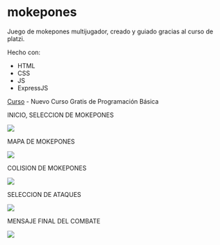 # mokepones
Juego de mokepones multijugador, creado y guiado gracias al curso de platzi.

Hecho con:

- HTML
- CSS
- JS
- ExpressJS

[Curso](https://platzi.com/cursos/programacion-basica/) - Nuevo Curso Gratis de Programación Básica


INICIO, SELECCION DE MOKEPONES

![](https://i.imgur.com/eL1J6NN.png)

MAPA DE MOKEPONES

![](https://i.imgur.com/DRwJN6I.png)

COLISION DE MOKEPONES

![](https://i.imgur.com/je7NX6w.png)

SELECCION DE ATAQUES

![](https://i.imgur.com/PJx7Tyb.png)

MENSAJE FINAL DEL COMBATE

![](https://i.imgur.com/m3yIeI9.png)
